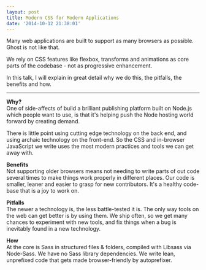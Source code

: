 ```yaml
---
layout: post
title: Modern CSS for Modern Applications
date: '2014-10-12 21:38:01'
---
```


Many web applications are built to support as many browsers as possible.
Ghost is not like that.

We rely on CSS features like flexbox, transforms and animations as core parts of the codebase - not as progressive enhancement.

In this talk, I will explain in great detail why we do this, the pitfalls, the benefits and how.

---

**Why?**<br>
One of side-affects of build a brilliant publishing platform built on Node.js which people want to use, is that it's helping push the Node hosting world forward by creating demand. 

There is little point using cutting edge technology on the back end, and using archaic technology on the front-end. So the CSS and in-browser JavaScript we write uses the most modern practices and tools we can get away with. 

**Benefits**<br>
Not supporting older browsers means not needing to write parts of out code several times to make things work properly in different places. Our code is smaller, leaner and easier to grasp for new contributors. It's a healthy code-base that is a joy to work on.

**Pitfalls**<br>
The newer a technology is, the less battle-tested it is. The only way tools on the web can get better is by using them. We ship often, so we get many chances to experiment with new tools, and fix things when a bug is inevitably found in a new technology.

**How**<br>
At the core is Sass in structured files & folders, compiled with Libsass via Node-Sass. We have no Sass library dependencies. We write lean, unprefixed code that gets made browser-friendly by autoprefixer.

<!--

## Talking points

Building a new web app has the advantage of no legacy.
If the browser support if carefully considered, legacy will never be an issue

* No polyfills
* Rare, but sometimes feature detection

Tools:

* Autoprexier

CSS Stuff:

* Flexbox
* Gradients
* Transitons
* Animations
* Transforms

-->